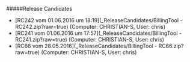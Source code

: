 #####Release Candidates
* [RC242 vom 01.06.2016 um 18:19](_ReleaseCandidates/BillingTool - RC242.zip?raw=true) (Computer: CHRISTIAN-S, User: chris)
* [RC241 vom 01.06.2016 um 17:57](_ReleaseCandidates/BillingTool - RC241.zip?raw=true) (Computer: CHRISTIAN-S, User: chris)
* [RC66 vom 28.05.2016](_ReleaseCandidates/BillingTool - RC66.zip?raw=true) (Computer: CHRISTIAN-S, User: chris)
